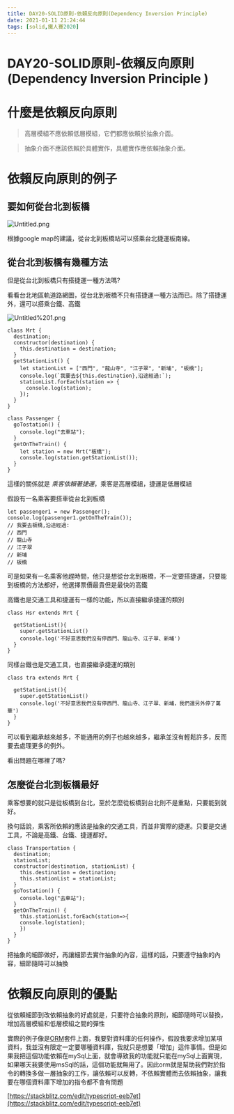 ```yaml
---
title: DAY20-SOLID原則-依賴反向原則(Dependency Inversion Principle)
date: 2021-01-11 21:24:44
tags: [solid,鐵人賽2020]
---
```

# DAY20-SOLID原則-依賴反向原則(Dependency Inversion Principle )

# 什麼是依賴反向原則

> 高層模組不應依賴低層模組，它們都應依賴於抽象介面。

> 抽象介面不應該依賴於具體實作，具體實作應依賴抽象介面。

# 依賴反向原則的例子

## 要如何從台北到板橋

![Untitled.png](Untitled.png)

根據google map的建議，從台北到板橋站可以搭乘台北捷運板南線。

## 從台北到板橋有幾種方法

但是從台北到板橋只有搭捷運一種方法嗎?

看看台北地區軌道路網圖，從台北到板橋不只有搭捷運一種方法而已。除了搭捷運外，還可以搭乘台鐵、高鐵

![Untitled%201.png](Untitled%201.png)

```tsx
class Mrt {
  destination;
  constructor(destination) {
    this.destination = destination;
  }
  getStationList() {
    let stationList = ["西門", "龍山寺", "江子翠", "新埔", "板橋"];
    console.log(`我要去${this.destination},沿途經過:`);
    stationList.forEach(station => {
      console.log(station);
    });
  }
}
```

```tsx
class Passenger {
  goTostation() {
    console.log("去車站");
  }
  getOnTheTrain() {
    let station = new Mrt("板橋");
    console.log(station.getStationList());
  }
}
```

這樣的關係就是 *乘客依賴著捷運*，乘客是高層模組，捷運是低層模組

假設有一名乘客要搭車從台北到板橋

```tsx
let passenger1 = new Passenger();
console.log(passenger1.getOnTheTrain()); 
// 我要去板橋,沿途經過:
// 西門
// 龍山寺
// 江子翠
// 新埔
// 板橋
```

可是如果有一名乘客他趕時間，他只是想從台北到板橋，不一定要搭捷運，只要能到板橋的方法都好，他選擇票價最貴但是最快的高鐵

高鐵也是交通工具和捷運有一樣的功能，所以直接繼承捷運的類別

```tsx
class Hsr extends Mrt {
  
  getStationList(){
    super.getStationList()
    console.log('不好意思我們沒有停西門、龍山寺、江子翠、新埔')
  }
}
```

同樣台鐵也是交通工具，也直接繼承捷運的類別

```tsx
class tra extends Mrt {
  
  getStationList(){
    super.getStationList()
    console.log('不好意思我們沒有停西門、龍山寺、江子翠、新埔，我們還另外停了萬華')
  }
}
```

可以看到繼承越來越多，不能通用的例子也越來越多，繼承並沒有輕鬆許多，反而要去處理更多的例外。

看出問題在哪裡了嗎?

## 怎麼從台北到板橋最好

乘客想要的就只是從板橋到台北，至於怎麼從板橋到台北則不是重點，只要能到就好。

換句話說，乘客所依賴的應該是抽象的交通工具，而並非實際的捷運。只要是交通工具，不論是高鐵、台鐵、捷運都好。

```tsx
class Transportation {
  destination;
  stationList;
  constructor(destination, stationList) {
    this.destination = destination;
    this.stationList = stationList;
  }
  goTostation() {
    console.log("去車站");
  }
  getOnTheTrain() {
    this.stationList.forEach(station=>{
    console.log(station);
    })
  }
}
```

把抽象的細節做好，再讓細節去實作抽象的內容，這樣的話，只要遵守抽象的內容，細節隨時可以抽換

# 依賴反向原則的優點

從依賴細節到改依賴抽象的好處就是，只要符合抽象的原則，細節隨時可以替換，增加高層模組和低層模組之間的彈性

實際的例子像是[ORM](https://www.wikiwand.com/zh-tw/%E5%AF%B9%E8%B1%A1%E5%85%B3%E7%B3%BB%E6%98%A0%E5%B0%84)套件上面，我要對資料庫的任何操作，假設我要求增加某項資料，我並沒有限定一定要哪種資料庫，我就只是想要「增加」這件事情。但是如果我把這個功能依賴在mySql上面，就會導致我的功能就只能在mySql上面實現，如果哪天我要使用msSql的話，這個功能就無用了。因此orm就是幫助我們對於指令的轉換多做一層抽象的工作，讓依賴可以反轉，不依賴實體而去依賴抽象，讓我要在哪個資料庫下增加的指令都不會有問題

[https://stackblitz.com/edit/typescript-eeb7et](https://stackblitz.com/edit/typescript-eeb7et)